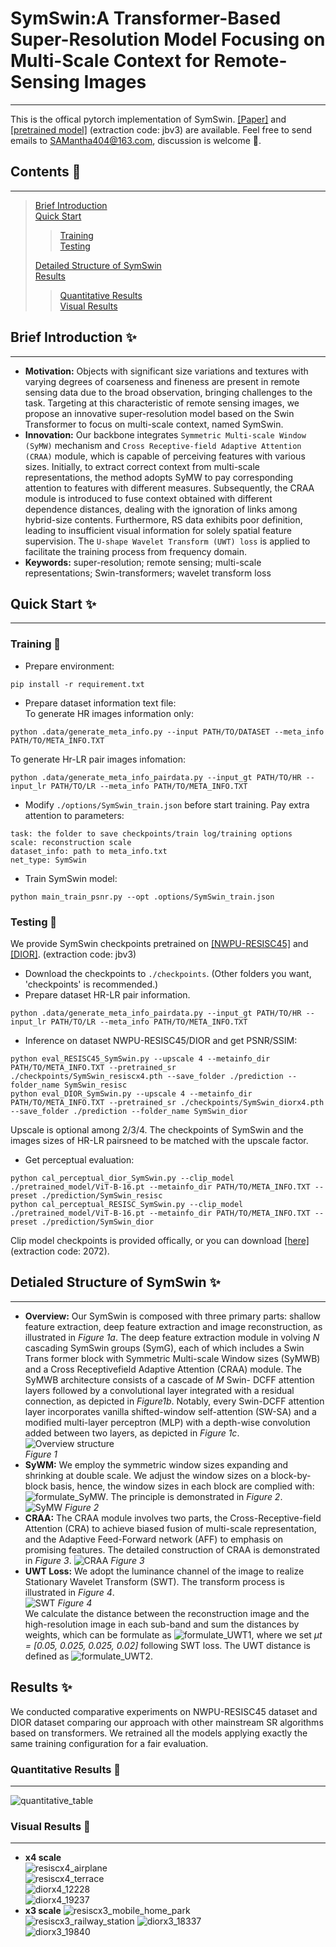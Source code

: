 # SymSwin:A Transformer-Based Super-Resolution Model Focusing on Multi-Scale Context for Remote-Sensing Images #
***
This is the offical pytorch implementation of SymSwin. [[Paper]]() and [[pretrained model]](https://pan.baidu.com/s/1oVb69eNe2Xe-inGQYkosOA) (extraction code: jbv3) are available. Feel free to send emails to SAMantha404@163.com, discussion is welcome 🙌.  
## Contents 📖 ##  
***
>[Brief Introduction](#section1)  
>[Quick Start](#section2)  
>
>>[Training](#section21)  
>>[Testing](#section22)  
>>
>[Detailed Structure of SymSwin](#section3)  
>[Results](#section4)  
>>[Quantitative Results](#section41)  
>>[Visual Results](#section42)
>>
<a id='section1'></a>
## Brief Introduction ✨ ##
***
* **Motivation:** Objects with significant size variations and textures with varying degrees of coarseness and fineness are present in remote sensing data due to the broad observation, bringing challenges to the task. Targeting at this characteristic of remote sensing images, we propose an innovative super-resolution model based on the Swin Transformer to focus on multi-scale context, named SymSwin.  
* **Innovation:** Our backbone integrates `Symmetric Multi-scale Window (SyMW)` mechanism and `Cross Receptive-field Adaptive Attention (CRAA)` module, which is capable of perceiving features with various sizes. Initially, to extract correct context from multi-scale representations, the method adopts SyMW to pay corresponding attention to features with different measures. Subsequently, the CRAA module is introduced to fuse context obtained with different dependence distances, dealing with the ignoration of links among hybrid-size contents. Furthermore, RS data exhibits poor definition, leading to insufficient visual information for solely spatial feature supervision. The `U-shape Wavelet Transform (UWT) loss` is applied to facilitate the training process from frequency domain.  
* **Keywords:** super-resolution; remote sensing; multi-scale representations; Swin-transformers; wavelet transform loss  
<a id='section2'></a>
## Quick Start ✨ ##  
***
<a id='section21'></a>
### Training 💪 ###  
* Prepare environment:  
```
pip install -r requirement.txt
```  
* Prepare dataset information text file:  
To generate HR images information only:  
```
python .data/generate_meta_info.py --input PATH/TO/DATASET --meta_info PATH/TO/META_INFO.TXT
```  
 To generate Hr-LR pair images infomation:  
```
python .data/generate_meta_info_pairdata.py --input_gt PATH/TO/HR --input_lr PATH/TO/LR --meta_info PATH/TO/META_INFO.TXT
```  
* Modify `./options/SymSwin_train.json` before start training. Pay extra attention to parameters:  
```
task: the folder to save checkpoints/train log/training options  
scale: reconstruction scale  
dataset_info: path to meta_info.txt  
net_type: SymSwin
```  
* Train SymSwin model:  
```
python main_train_psnr.py --opt .options/SymSwin_train.json
```  
<a id='section22'></a>
### Testing 💪 ###  
We provide SymSwin checkpoints pretrained on [[NWPU-RESISC45]](https://pan.baidu.com/s/1oVb69eNe2Xe-inGQYkosOA) and [[DIOR]](https://pan.baidu.com/s/1oVb69eNe2Xe-inGQYkosOA). (extraction code: jbv3)  
* Download the checkpoints to `./checkpoints`. (Other folders you want, 'checkpoints' is recommended.)  
* Prepare dataset HR-LR pair information.  
```
python .data/generate_meta_info_pairdata.py --input_gt PATH/TO/HR --input_lr PATH/TO/LR --meta_info PATH/TO/META_INFO.TXT
```  
* Inference on dataset NWPU-RESISC45/DIOR and get PSNR/SSIM:
```
python eval_RESISC45_SymSwin.py --upscale 4 --metainfo_dir PATH/TO/META_INFO.TXT --pretrained_sr ./checkpoints/SymSwin_resiscx4.pth --save_folder ./prediction --folder_name SymSwin_resisc
python eval_DIOR_SymSwin.py --upscale 4 --metainfo_dir PATH/TO/META_INFO.TXT --pretrained_sr ./checkpoints/SymSwin_diorx4.pth --save_folder ./prediction --folder_name SymSwin_dior
```
Upscale is optional among 2/3/4. The checkpoints of SymSwin and the images sizes of HR-LR pairsneed to be matched with the upscale factor.  
* Get perceptual evaluation:  
```
python cal_perceptual_dior_SymSwin.py --clip_model ./pretrained_model/ViT-B-16.pt --metainfo_dir PATH/TO/META_INFO.TXT --preset ./prediction/SymSwin_resisc
python cal_perceptual_RESISC_SymSwin.py --clip_model ./pretrained_model/ViT-B-16.pt --metainfo_dir PATH/TO/META_INFO.TXT --preset ./prediction/SymSwin_dior
```
Clip model checkpoints is provided offically, or you can download [[here]](https://pan.baidu.com/s/1g8FYx9qAIUbEI1lHo4J-UQ) (extraction code: 2072).  
<a id='section3'></a>
## Detialed Structure of SymSwin ✨ ##
***
* **Overview:** Our SymSwin is composed with three primary parts: shallow feature extraction, deep feature extraction and image reconstruction, as illustrated in *Figure 1a*. The deep feature extraction module in volving *N* cascading SymSwin groups (SymG), each of which includes a Swin Trans former block with Symmetric Multi-scale Window sizes (SyMWB) and a Cross Receptivefield Adaptive Attention (CRAA) module. The SyMWB architecture consists of a cascade of *M* Swin- DCFF attention layers followed by a convolutional layer integrated with a residual connection, as depicted in *Figure1b*. Notably, every Swin-DCFF attention layer incorporates vanilla shifted-window self-attention (SW-SA) and a modified multi-layer perceptron (MLP) with a depth-wise convolution added between two layers, as depicted in *Figure 1c*.  
![Overview structure](https://github.com/SamJ404/SymSwin_master/blob/main/illstration/Fig1_overall_strructure.jpg)  
*Figure 1*  
* **SyWM:** We employ the symmetric window sizes expanding and shrinking at double scale. We adjust the window sizes on a block-by-block basis, hence, the window sizes in each block are complied with: ![formulate_SyMW](https://github.com/SamJ404/SymSwin_master/blob/main/illstration/formulate_SyWM.png). The principle is demonstrated in *Figure 2*.  
![SyMW](https://github.com/SamJ404/SymSwin_master/blob/main/illstration/Fig2_SyMW.png)
*Figure 2*
* **CRAA:** The  CRAA module involves two parts, the Cross-Receptive-field Attention (CRA) to achieve biased fusion of multi-scale representation, and the Adaptive Feed-Forward network (AFF) to emphasis on promising features. The detailed construction of CRAA is demonstrated in *Figure 3*.
![CRAA](https://github.com/SamJ404/SymSwin_master/blob/main/illstration/Fig3_CRAA.jpg)
*Figure 3*
* **UWT Loss:** We adopt the luminance channel of the image to realize Stationary Wavelet Transform (SWT). The transform process is illustrated in *Figure 4*.  
![SWT](https://github.com/SamJ404/SymSwin_master/blob/main/illstration/Fig4_SWT.jpg)
*Figure 4*  
We calculate the distance between the reconstruction image and the high-resolution image in each sub-band and sum the distances by weights, which can be formulate as ![formulate_UWT1](https://github.com/SamJ404/SymSwin_master/blob/main/illstration/formulate_UWT1.png), where we set *μt = [0.05, 0.025, 0.025, 0.02]* following SWT loss. The UWT distance is defined as ![formulate_UWT2](https://github.com/SamJ404/SymSwin_master/blob/main/illstration/formulate__UWT2.png).  
<a id='section4'></a>
## Results ✨ ##  
We conducted comparative experiments on NWPU-RESISC45 dataset and DIOR dataset comparing our approach with other mainstream SR algorithms based on transformers. We retrained all the models applying exactly the same training configuration for a fair evaluation.  
<a id='section41'></a>
### Quantitative Results 👀 ###  
***
![quantitative_table](https://github.com/SamJ404/SymSwin_master/blob/main/illstration/quantitative_table.png)  
<a id='section42'></a>
### Visual Results 👀 ###  
***
* **x4 scale**  
![resiscx4_airplane](https://github.com/SamJ404/SymSwin_master/blob/main/illstration/resiscx4_airplane365.jpg)  
![resiscx4_terrace](https://github.com/SamJ404/SymSwin_master/blob/main/illstration/resiscx4_terrace101.jpg)  
![diorx4_12228](https://github.com/SamJ404/SymSwin_master/blob/main/illstration/diorx4_12228.jpg)  
![diorx4_19237](https://github.com/SamJ404/SymSwin_master/blob/main/illstration/diorx4_19237.jpg)  
* **x3 scale**
![resiscx3_mobile_home_park](https://github.com/SamJ404/SymSwin_master/blob/main/illstration/resiscx3_mobile_home_park101.jpg)  
![resiscx3_railway_station](https://github.com/SamJ404/SymSwin_master/blob/main/illstration/resiscx3_railway_station501.jpg)
![diorx3_18337](https://github.com/SamJ404/SymSwin_master/blob/main/illstration/diorx3_18337.jpg)  
![diorx3_19840](https://github.com/SamJ404/SymSwin_master/blob/main/illstration/diorx3_19840.jpg)


